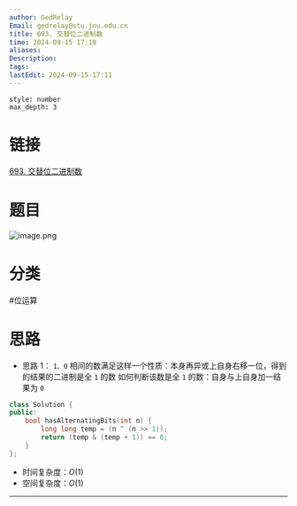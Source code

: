 ```yaml
---
author: GedRelay
Email: gedrelay@stu.jnu.edu.cn
title: 693. 交替位二进制数
time: 2024-09-15 17:10
aliases: 
Description: 
tags: 
lastEdit: 2024-09-15-17:11
---
```


```toc
style: number
max_depth: 3
```

# 链接
[693. 交替位二进制数](https://leetcode.cn/problems/binary-number-with-alternating-bits/) 

# 题目
![image.png](https://ged-pic-bed.oss-cn-guangzhou.aliyuncs.com/img/202409151710404.png)


# 分类
#位运算 

# 思路
- 思路 1：
`1、0` 相间的数满足这样一个性质：本身再异或上自身右移一位，得到的结果的二进制是全 `1` 的数
如何判断该数是全 `1` 的数：自身与上自身加一结果为 `0` 


```cpp
class Solution {
public:
    bool hasAlternatingBits(int n) {
        long long temp = (n ^ (n >> 1));
        return (temp & (temp + 1)) == 0;
    }
};
```


- 时间复杂度：${O\left( 1 \right)  }$ 
- 空间复杂度：${O\left( 1 \right)  }$ 


---

